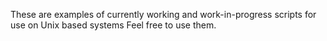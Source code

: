 These are examples of currently working and work-in-progress scripts for use on Unix based systems
Feel free to use them.
